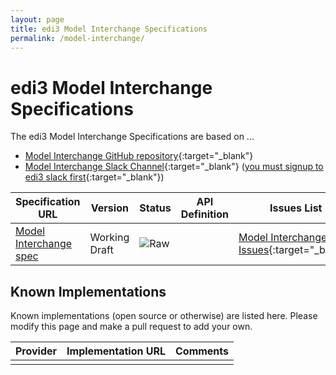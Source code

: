 ```yaml
---
layout: page
title: edi3 Model Interchange Specifications
permalink: /model-interchange/
---
```


# edi3 Model Interchange Specifications

The edi3 Model Interchange Specifications are based on ...

* [Model Interchange GitHub repository](https://github.com/edi3/edi3-model-interchange){:target="_blank"}
* [Model Interchange Slack Channel](https://edi3.slack.com/messages/spec-model-interchange/){:target="_blank"} ([you must signup to edi3 slack first](https://join.slack.com/t/edi3/shared_invite/enQtNTY5OTkzMjQ0NjcyLTM1MzYyNjg5M2RlMWIyZjUzMDBlNWQ3OWIyZTNhMDhhN2UzYjIyMjk4M2VhM2ViNzhhM2Y1OWE0Y2FhYTc1ZTg){:target="_blank"})

| Specification URL | Version | Status | API Definition | Issues List |
| ----------------- | ------  | ------ | -------------- | ----------- |
| [Model Interchange spec](//edi3.org/specs/edi3-model-interchange/develop/) | Working Draft | ![Raw](//rfc.unprotocols.org/spec:2/COSS/raw.svg) |  |  [Model Interchange Issues](https://github.com/edi3/edi3-model-interchange/issues){:target="_blank"}  |

## Known Implementations

Known implementations (open source or otherwise) are listed here.  Please modify this page and make a pull request to add your own.

|Provider|Implementation URL|Comments|
|--------|------------------|--------|
|  |  |  |

